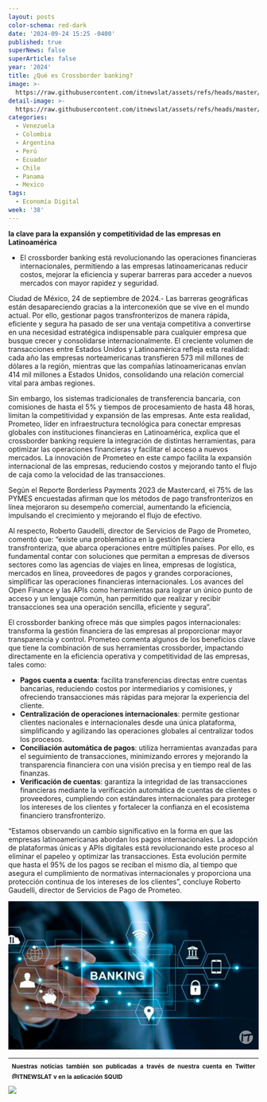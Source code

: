 ```yaml
---
layout: posts
color-schema: red-dark
date: '2024-09-24 15:25 -0400'
published: true
superNews: false
superArticle: false
year: '2024'
title: ¿Qué es Crossborder banking?
image: >-
  https://raw.githubusercontent.com/itnewslat/assets/refs/heads/master/img/540x320/banking-p.jpg
detail-image: >-
  https://raw.githubusercontent.com/itnewslat/assets/refs/heads/master/img/1024x680/banking-g.jpg
categories:
  - Venezuela
  - Colombia
  - Argentina
  - Perú
  - Ecuador
  - Chile
  - Panama
  - Mexico
tags:
  - Economía Digital
week: '38'
---
```

**la clave para la expansión y competitividad de las empresas en Latinoamérica**

- El crossborder banking está revolucionando las operaciones financieras internacionales, permitiendo a las empresas latinoamericanas reducir costos, mejorar la eficiencia y superar barreras para acceder a nuevos mercados con mayor rapidez y seguridad.

Ciudad de México, 24 de septiembre de 2024.- Las barreras geográficas están desapareciendo gracias a la interconexión que se vive en el mundo actual. Por ello, gestionar pagos transfronterizos de manera rápida, eficiente y segura ha pasado de ser una ventaja competitiva a convertirse en una necesidad estratégica indispensable para cualquier empresa que busque crecer y consolidarse internacionalmente. El creciente volumen de transacciones entre Estados Unidos y Latinoamérica refleja esta realidad: cada año las empresas norteamericanas transfieren 573 mil millones de dólares a la región, mientras que las compañías latinoamericanas envían 414 mil millones a Estados Unidos, consolidando una relación comercial vital para ambas regiones.

Sin embargo, los sistemas tradicionales de transferencia bancaria, con comisiones de hasta el 5% y tiempos de procesamiento de hasta 48 horas, limitan la competitividad y expansión de las empresas. Ante esta realidad, Prometeo, líder en infraestructura tecnológica para conectar empresas globales con instituciones financieras en Latinoamérica, explica que el crossborder banking requiere la integración de distintas herramientas, para optimizar las operaciones financieras y facilitar el acceso a nuevos mercados. La innovación de Prometeo en este campo facilita la expansión internacional de las empresas, reduciendo costos y mejorando tanto el flujo de caja como la velocidad de las transacciones.

Según el Reporte Borderless Payments 2023 de Mastercard, el 75% de las PYMES encuestadas afirman que los métodos de pago transfronterizos en línea mejoraron su desempeño comercial, aumentando la eficiencia, impulsando el crecimiento y mejorando el flujo de efectivo.

Al respecto, Roberto Gaudelli, director de Servicios de Pago de Prometeo, comentó que: “existe una problemática en la gestión financiera transfronteriza, que abarca operaciones entre múltiples países. Por ello, es fundamental contar con soluciones que permitan a empresas de diversos sectores como las agencias de viajes en línea, empresas de logística, mercados en línea, proveedores de pagos y grandes corporaciones, simplificar las operaciones financieras internacionales. Los avances del Open Finance y las APIs como herramientas para lograr un único punto de acceso y un lenguaje común, han permitido que realizar y recibir transacciones sea una operación sencilla, eficiente y segura”.

El crossborder banking ofrece más que simples pagos internacionales: transforma la gestión financiera de las empresas al proporcionar mayor transparencia y control. Prometeo comenta algunos de los beneficios clave que tiene la combinación de sus herramientas crossborder, impactando directamente en la eficiencia operativa y competitividad de las empresas, tales como:

- **Pagos cuenta a cuenta**: facilita transferencias directas entre cuentas bancarias, reduciendo costos por intermediarios y comisiones, y ofreciendo transacciones más rápidas para mejorar la experiencia del cliente.
- **Centralización de operaciones internacionales**: permite gestionar clientes nacionales e internacionales desde una única plataforma, simplificando y agilizando las operaciones globales al centralizar todos los procesos.
- **Conciliación automática de pagos**: utiliza herramientas avanzadas para el seguimiento de transacciones, minimizando errores y mejorando la transparencia financiera con una visión precisa y en tiempo real de las finanzas.
- **Verificación de cuentas**: garantiza la integridad de las transacciones financieras mediante la verificación automática de cuentas de clientes o proveedores, cumpliendo con estándares internacionales para proteger los intereses de los clientes y fortalecer la confianza en el ecosistema financiero transfronterizo.

“Estamos observando un cambio significativo en la forma en que las empresas latinoamericanas abordan los pagos internacionales. La adopción de plataformas únicas y APIs digitales está revolucionando este proceso al eliminar el papeleo y optimizar las transacciones. Esta evolución permite que hasta el 95% de los pagos se reciban el mismo día, al tiempo que asegura el cumplimiento de normativas internacionales y proporciona una protección continua de los intereses de los clientes”, concluye Roberto Gaudelli, director de Servicios de Pago de Prometeo.

![](https://raw.githubusercontent.com/itnewslat/assets/refs/heads/master/img/540x320/banking-p.jpg)

<table style="height: 42px;" width="569">
<tbody>
<tr>
<td style="text-align: justify;"><sub><strong>Nuestras noticias también son publicadas a través de nuestra cuenta en Twitter <a href="https://twitter.com/itnewslat?lang=es">@ITNEWSLAT</a> y en la aplicación <a href="https://squidapp.co/en/">SQUID</a></strong></sub></td>
</tr>
</tbody>
</table>

<img src="https://tracker.metricool.com/c3po.jpg?hash=56f88a41e39ab42c063cc51676587a04"/>
